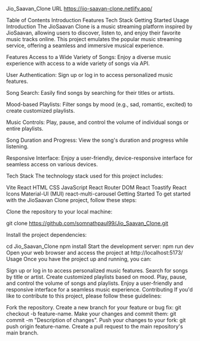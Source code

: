 Jio_Saavan_Clone
URL https://jio-saavan-clone.netlify.app/

Table of Contents
Introduction
Features
Tech Stack
Getting Started
Usage
Introduction
The JioSaavan Clone is a music streaming platform inspired by JioSaavan, allowing users to discover, listen to, and enjoy their favorite music tracks online. This project emulates the popular music streaming service, offering a seamless and immersive musical experience.

Features
Access to a Wide Variety of Songs: Enjoy a diverse music experience with access to a wide variety of songs via API.

User Authentication: Sign up or log in to access personalized music features.

Song Search: Easily find songs by searching for their titles or artists.

Mood-based Playlists: Filter songs by mood (e.g., sad, romantic, excited) to create customized playlists.

Music Controls: Play, pause, and control the volume of individual songs or entire playlists.

Song Duration and Progress: View the song's duration and progress while listening.

Responsive Interface: Enjoy a user-friendly, device-responsive interface for seamless access on various devices.

Tech Stack
The technology stack used for this project includes:

Vite
React
HTML
CSS
JavaScript
React Router DOM
React Toastify
React Icons
Material-UI (MUI)
react-multi-carousel
Getting Started
To get started with the JioSaavan Clone project, follow these steps:

Clone the repository to your local machine:

git clone https://github.com/somnathpaul99/Jio_Saavan_Clone.git

Install the project dependencies:

cd Jio_Saavan_Clone
npm install
Start the development server:
npm run dev
Open your web browser and access the project at http://localhost:5173/
Usage
Once you have the project up and running, you can:

Sign up or log in to access personalized music features.
Search for songs by title or artist.
Create customized playlists based on mood.
Play, pause, and control the volume of songs and playlists.
Enjoy a user-friendly and responsive interface for a seamless music experience.
Contributing
If you'd like to contribute to this project, please follow these guidelines:

Fork the repository.
Create a new branch for your feature or bug fix: git checkout -b feature-name.
Make your changes and commit them: git commit -m "Description of changes".
Push your changes to your fork: git push origin feature-name.
Create a pull request to the main repository's main branch.
